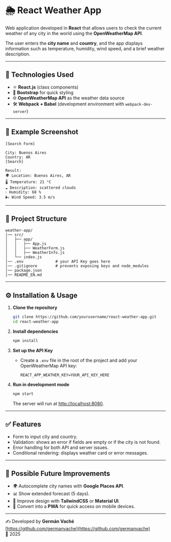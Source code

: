 # 🌦️ React Weather App

Web application developed in **React** that allows users to check the current weather of any city in the world using the **OpenWeatherMap API**.  

The user enters the **city name** and **country**, and the app displays information such as temperature, humidity, wind speed, and a brief weather description.

---

## 🚀 Technologies Used

- ⚛️ **React.js** (class components)  
- 🎨 **Bootstrap** for quick styling  
- 🌐 **OpenWeatherMap API** as the weather data source  
- 🛠️ **Webpack + Babel** (development environment with `webpack-dev-server`)  

---

## 📸 Example Screenshot

```
[Search Form]

City: Buenos Aires  
Country: AR  
[Search]

Result:  
🌍 Location: Buenos Aires, AR  
🌡️ Temperature: 21 °C  
☁️ Description: scattered clouds  
💧 Humidity: 68 %  
🌬️ Wind Speed: 3.5 m/s
```

---

## 📂 Project Structure

```
weather-app/
│── src/
│   ├── app/
│   │   ├── App.js
│   │   ├── WeatherForm.js
│   │   ├── WeatherInfo.js
│   └── index.js
│── .env              # your API Key goes here
│── .gitignore        # prevents exposing keys and node_modules
│── package.json
│── README_EN.md
```

---

## ⚙️ Installation & Usage

1. **Clone the repository**  
   ```bash
   git clone https://github.com/yourusername/react-weather-app.git
   cd react-weather-app
   ```

2. **Install dependencies**  
   ```bash
   npm install
   ```

3. **Set up the API Key**  
   - Create a `.env` file in the root of the project and add your OpenWeatherMap API key:
     ```env
     REACT_APP_WEATHER_KEY=YOUR_API_KEY_HERE
     ```

4. **Run in development mode**  
   ```bash
   npm start
   ```
   The server will run at [http://localhost:8080](http://localhost:8080).

---

## ✅ Features

- Form to input city and country.  
- Validation: shows an error if fields are empty or if the city is not found.  
- Error handling for both API and server issues.  
- Conditional rendering: displays weather card or error messages.  

---

## 📌 Possible Future Improvements

- 🌍 Autocomplete city names with **Google Places API**.  
- 📊 Show extended forecast (5 days).  
- 🎨 Improve design with **TailwindCSS** or **Material UI**.  
- 📱 Convert into a **PWA** for quick access on mobile devices.  

---

✍️ Developed by **Germán Vaché**  
[https://github.com/germanvache](https://github.com/germanvache)  
📅 2025
